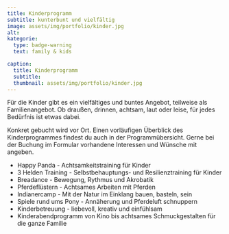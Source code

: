 ```yaml
---
title: Kinderprogramm
subtitle: kunterbunt und vielfältig
image: assets/img/portfolio/kinder.jpg
alt:
kategorie:
  type: badge-warning
  text: family & kids

caption:
  title: Kinderprogramm
  subtitle:
  thumbnail: assets/img/portfolio/kinder.jpg
---
```


Für die Kinder gibt es ein vielfältiges und buntes Angebot, teilweise als Familienangebot.
Ob draußen, drinnen, achtsam, laut oder leise, für jedes Bedürfnis ist etwas dabei.

Konkret gebucht wird vor Ort. Einen vorläufigen Überblick des Kinderprogrammes findest du auch
in der Programmübersicht. Gerne bei der Buchung im Formular vorhandene Interessen und
Wünsche mit angeben.

* Happy Panda - Achtsamkeitstraining für Kinder
* 3 Helden Training - Selbstbehauptungs- und Resilienztraining für Kinder
* Breadance - Bewegung, Rythmus und Akrobatik
* Pferdeflüstern - Achtsames Arbeiten mit Pferden
* Indianercamp - Mit der Natur im Einklang bauen, basteln, sein
* Spiele rund ums Pony - Annäherung und Pferdeluft schnuppern
* Kinderbetreuung - liebevoll, kreativ und einfühlsam
* Kinderabendprogramm von Kino bis achtsames Schmuckgestalten für die ganze Familie
